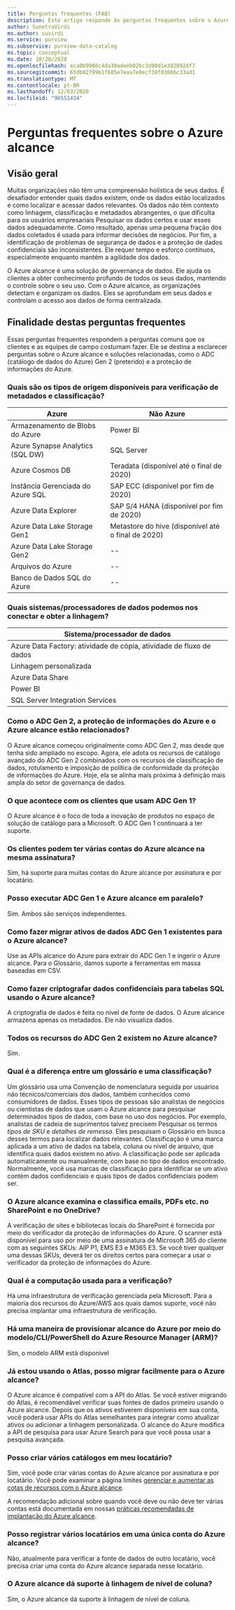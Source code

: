 ```yaml
---
title: Perguntas frequentes (FAQ)
description: Este artigo responde às perguntas frequentes sobre o Azure alcance.
author: SunetraVirdi
ms.author: suvirdi
ms.service: purview
ms.subservice: purview-data-catalog
ms.topic: conceptual
ms.date: 10/20/2020
ms.openlocfilehash: eca0b9986c4da30adeeb02bc3d90d1e3d2892df7
ms.sourcegitcommit: 65db02799b1f685e7eaa7e0ecf38f03866c33ad1
ms.translationtype: MT
ms.contentlocale: pt-BR
ms.lasthandoff: 12/03/2020
ms.locfileid: "96551434"
---
```

# <a name="frequently-asked-questions-faq-about-azure-purview"></a>Perguntas frequentes sobre o Azure alcance

## <a name="overview"></a>Visão geral

Muitas organizações não têm uma compreensão holística de seus dados. É desafiador entender quais dados existem, onde os dados estão localizados e como localizar e acessar dados relevantes. Os dados não têm contexto como linhagem, classificação e metadados abrangentes, o que dificulta para os usuários empresariais Pesquisar os dados certos e usar esses dados adequadamente. Como resultado, apenas uma pequena fração dos dados coletados é usada para informar decisões de negócios. Por fim, a identificação de problemas de segurança de dados e a proteção de dados confidenciais são inconsistentes. Ele requer tempo e esforço contínuos, especialmente enquanto mantém a agilidade dos dados.

O Azure alcance é uma solução de governança de dados. Ele ajuda os clientes a obter conhecimento profundo de todos os seus dados, mantendo o controle sobre o seu uso. Com o Azure alcance, as organizações detectam e organizam os dados. Eles se aprofundam em seus dados e controlam o acesso aos dados de forma centralizada.

## <a name="purpose-of-this-faq"></a>Finalidade destas perguntas frequentes

Essas perguntas frequentes respondem a perguntas comuns que os clientes e as equipes de campo costumam fazer. Ele se destina a esclarecer perguntas sobre o Azure alcance e soluções relacionadas, como o ADC (catálogo de dados do Azure) Gen 2 (preterido) e a proteção de informações do Azure.

### <a name="what-are-the-source-types-available-for-metadata-scanning-and-classification"></a>Quais são os tipos de origem disponíveis para verificação de metadados e classificação?

|Azure|Não Azure|
|---------|---------|
|Armazenamento de Blobs do Azure|Power BI|
|Azure Synapse Analytics (SQL DW)|SQL Server |
|Azure Cosmos DB|Teradata (disponível até o final de 2020)|
|Instância Gerenciada do Azure SQL|SAP ECC (disponível por fim de 2020)|
|Azure Data Explorer|SAP S/4 HANA (disponível por fim de 2020)|
|Azure Data Lake Storage Gen1|Metastore do hive (disponível até o final de 2020)|
|Azure Data Lake Storage Gen2|--|
|Arquivos do Azure|--|
|Banco de Dados SQL do Azure|--|

### <a name="what-data-systemsprocessors-can-we-connect-and-get-lineage"></a>Quais sistemas/processadores de dados podemos nos conectar e obter a linhagem?

|Sistema/processador de dados 
|---------
|Azure Data Factory: atividade de cópia, atividade de fluxo de dados 
|Linhagem personalizada   
|Azure Data Share   
|Power BI    |
|SQL Server Integration Services  

### <a name="how-are-adc-gen-2-azure-information-protection-and-azure-purview-related"></a>Como o ADC Gen 2, a proteção de informações do Azure e o Azure alcance estão relacionados?

O Azure alcance começou originalmente como ADC Gen 2, mas desde que tenha sido ampliado no escopo. Agora, ele adota os recursos de catálogo avançado do ADC Gen 2 combinados com os recursos de classificação de dados, rotulamento e imposição de política de conformidade da proteção de informações do Azure. Hoje, ela se alinha mais próxima à definição mais ampla do setor de governança de dados.

### <a name="what-happens-to-customers-using-adc-gen-1"></a>O que acontece com os clientes que usam ADC Gen 1?

O Azure alcance é o foco de toda a inovação de produtos no espaço de solução de catálogo para a Microsoft. O ADC Gen 1 continuará a ter suporte.

### <a name="can-customers-have-multiple-azure-purview-accounts-in-the-same-subscription"></a>Os clientes podem ter várias contas do Azure alcance na mesma assinatura?

Sim, há suporte para muitas contas do Azure alcance por assinatura e por locatário.

### <a name="can-i-run-adc-gen-1-and-azure-purview-in-parallel"></a>Posso executar ADC Gen 1 e Azure alcance em paralelo?

Sim. Ambos são serviços independentes.

### <a name="how-do-i-migrate-existing-adc-gen-1-data-assets-to-azure-purview"></a>Como fazer migrar ativos de dados ADC Gen 1 existentes para o Azure alcance?

Use as APIs alcance do Azure para extrair do ADC Gen 1 e ingerir o Azure alcance. Para o Glossário, damos suporte a ferramentas em massa baseadas em CSV.

### <a name="how-do-i-encrypt-sensitive-data-for-sql-tables-using-azure-purview"></a>Como fazer criptografar dados confidenciais para tabelas SQL usando o Azure alcance?

A criptografia de dados é feita no nível de fonte de dados. O Azure alcance armazena apenas os metadados. Ele não visualiza dados.

### <a name="will-all-the-capabilities-of-adc-gen-2-exist-in-azure-purview"></a>Todos os recursos do ADC Gen 2 existem no Azure alcance?

Sim.

<!--## Is the data lineage feature available in Azure Purview?

Yes, but it's limited to the Azure Data Factory connector.

<!-- ## How can I scan SQL Server on-premises? 

Use the self-host integration runtime capability. !-->

<!--### What is the difference between classification in Azure SQL Database and classification in Azure Purview?

|Azure SQL DB classification  |Azure Purview classification  |
|---------|---------|
|Classification is based on SQL metadata from system catalogs. |Classification is based on Azure Purview's sampling technique by using the system-defined or custom-defined regex pattern.|
|Custom classification is supported.     |Custom classification is supported.         |
|Doesn't use Microsoft 365 system classifiers out of the box.    | Uses Microsoft 365 system classifiers out of the box.        |
-->

### <a name="whats-the-difference-between-a-glossary-and-classification"></a>Qual é a diferença entre um glossário e uma classificação?

Um glossário usa uma Convenção de nomenclatura seguida por usuários não técnicos/comerciais dos dados, também conhecidos como consumidores de dados. Esses tipos de pessoas são analistas de negócios ou cientistas de dados que usam o Azure alcance para pesquisar determinados tipos de dados, com base no uso dos negócios. Por exemplo, analistas de cadeia de suprimentos talvez precisem Pesquisar os termos *tipos de SKU* e *detalhes de remessa*. Eles pesquisam o Glossário em busca desses termos para localizar dados relevantes.
Classificação é uma marca aplicada a um ativo de dados na tabela, coluna ou nível de arquivo, que identifica quais dados existem no ativo. A classificação pode ser aplicada automaticamente ou manualmente, com base no tipo de dados encontrado. Normalmente, você usa marcas de classificação para identificar se um ativo contém dados confidenciais e quais tipos de dados confidenciais podem ser.

### <a name="does-azure-purview-scan-and-classify-emails-pdfs-etc-in-my-sharepoint-and-onedrive"></a>O Azure alcance examina e classifica emails, PDFs etc. no SharePoint e no OneDrive?

A verificação de sites e bibliotecas locais do SharePoint é fornecida por meio do verificador da proteção de informações do Azure. O scanner está disponível para uso por meio de uma assinatura de Microsoft 365 do cliente com as seguintes SKUs: AIP P1, EMS E3 e M365 E3. Se você tiver qualquer uma dessas SKUs, deverá ter os direitos certos para começar a usar o verificador da proteção de informações do Azure.

<!--### What is the difference between classifications and sensitivity labels in Azure Purview?

Azure Purview's data governance solution is based on the Apache Atlas framework. As defined by Atlas, classification is a way to identify the contents of an asset (table or file) or an entity (table column or structured file). This classification becomes a metadata property that allows Azure Purview to understand the data within each asset and govern and protect them.

Sensitivity labels are a Microsoft 365 concept that resembles classification at the asset level. You create a label with a collection of classifications applied at the asset or entity level.

Atlas-centric customers will see no real distinction between classifications and labels. To these customers, everything is a classification and labels aren't needed.

Security-focused customers will see a distinction between classification and labeling, but only because in Microsoft 365 the classifications aren't exposed directly to the user; only labels are visible. So, similar to Atlas, Office 365 security customers don't need to deal with both entities.
-->

### <a name="what-is-the-compute-used-for-the-scan"></a>Qual é a computação usada para a verificação?
Há uma infraestrutura de verificação gerenciada pela Microsoft. Para a maioria dos recursos do Azure/AWS aos quais damos suporte, você não precisa implantar uma infraestrutura de verificação.

### <a name="is-there-a-way-to-provision-azure-purview-via-azure-resource-manager-arm-template--cli--powershell"></a>Há uma maneira de provisionar alcance do Azure por meio do modelo/CLI/PowerShell do Azure Resource Manager (ARM)?

Sim, o modelo ARM está disponível

<!--### Does Azure Purview support guest users in AAD?-->

### <a name="im-already-using-atlas-can-i-easily-move-to-azure-purview"></a>Já estou usando o Atlas, posso migrar facilmente para o Azure alcance?

O Azure alcance é compatível com a API do Atlas. Se você estiver migrando do Atlas, é recomendável verificar suas fontes de dados primeiro usando o Azure alcance. Depois que os ativos estiverem disponíveis em sua conta, você poderá usar APIs do Atlas semelhantes para integrar como atualizar ativos ou adicionar a linhagem personalizada. O alcance do Azure modifica a API de pesquisa para usar Azure Search para que você possa usar a pesquisa avançada.

### <a name="can-i-create-multiple-catalogs-in-my-tenant"></a>Posso criar vários catálogos em meu locatário?

Sim, você pode criar várias contas do Azure alcance por assinatura e por locatário. Você pode examinar a página limites [gerenciar e aumentar as cotas de recursos com o Azure alcance](how-to-manage-quotas.md).

A recomendação adicional sobre quando você deve ou não deve ter várias contas está documentada em nossas [práticas recomendadas de implantação do Azure alcance](deployment-best-practices.md).

### <a name="can-i-register-multiple-tenants-within-a-single-azure-purview-account"></a>Posso registrar vários locatários em uma única conta do Azure alcance?

Não, atualmente para verificar a fonte de dados de outro locatário, você precisa criar uma conta do Azure alcance separada nesse locatário.

### <a name="does-azure-purview-support-column-level-lineage"></a>O Azure alcance dá suporte à linhagem de nível de coluna?

Sim, o Azure alcance dá suporte à linhagem de nível de coluna.